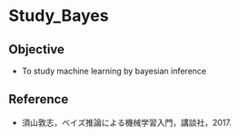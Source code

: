 # Study_Bayes
## Objective
- To study machine learning by bayesian inference
## Reference
- 須山敦志，ベイズ推論による機械学習入門，講談社，2017.